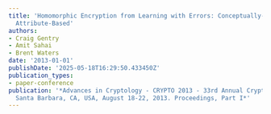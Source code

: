 ```yaml
---
title: 'Homomorphic Encryption from Learning with Errors: Conceptually-Simpler, Asymptotically-Faster,
  Attribute-Based'
authors:
- Craig Gentry
- Amit Sahai
- Brent Waters
date: '2013-01-01'
publishDate: '2025-05-18T16:29:50.433450Z'
publication_types:
- paper-conference
publication: '*Advances in Cryptology - CRYPTO 2013 - 33rd Annual Cryptology Conference,
  Santa Barbara, CA, USA, August 18-22, 2013. Proceedings, Part I*'
---
```

